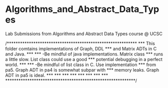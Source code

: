 # Algorithms_and_Abstract_Data_Types
Lab Submissions from Algorithms and Abstract Data Types course @ UCSC

<p>
/***********************************************************
***		 This folder comtains implementations of Graph, DDL
***		 and Matrix ADTs in C and Java.
***
***		-Be mindful of java implementations. Matrix class 
***		 runs a little slow. List class could use a good 
***      potential debugging in a perfect world.
***
***		-Be mindful of list class in C. Use implementation
***		 from pa5. Graph ADT in pa4 is somewhat subpar with
***		 memory leaks. Graph ADT in pa5 is ideal.
***
***
***
***
***
***
***
***
***********************************************************/
</p>
